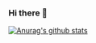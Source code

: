 ### Hi there 👋

[![Anurag's github stats](https://github-readme-stats.vercel.app/api?username=santosdanilo)](https://github.com/anuraghazra/github-readme-stats)

<!--
**santosdanilo/santosdanilo** is a ✨ _special_ ✨ repository because its `README.md` (this file) appears on your GitHub profile.

Here are some ideas to get you started:

- 🔭 I’m currently working on ...
- 🌱 I’m currently learning ...
- 👯 I’m looking to collaborate on ...
- 🤔 I’m looking for help with ...
- 💬 Ask me about ...
- 📫 How to reach me: ...
- 😄 Pronouns: ...
- ⚡ Fun fact: ...
-->
